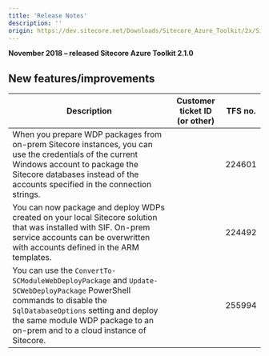 ```yaml
---
title: 'Release Notes'
description: ''
origin: https://dev.sitecore.net/Downloads/Sitecore_Azure_Toolkit/2x/Sitecore_Azure_Toolkit_210/Release_Notes
---
```


**November 2018 – released Sitecore Azure Toolkit 2.1.0**

## New features/improvements

| Description                                                                                                                                                                                                                                    | Customer ticket ID (or other) | TFS no. |
| ---------------------------------------------------------------------------------------------------------------------------------------------------------------------------------------------------------------------------------------------- | ----------------------------- | ------- |
| ​​​​When you prepare WDP packages from on-prem Sitecore instances, you can use the credentials of the current Windows account to package the Sitecore databases instead of the accounts specified in the connection strings​.                  |                               | 224601  |
| You can now package and deploy WDPs created on your local Sitecore solution that was installed with SIF. ​​On-prem service accounts can be overwritten with accounts defined in the ARM templates. ​​                                          |                               | 224492  |
| You can use the `ConvertTo-SCModuleWebDeployPackage` and `Update-SCWebDeployPackage` PowerShell commands to disable the `SqlDatabaseOptions` setting and deploy the same module WDP package to an on-prem and to a cloud instance of Sitecore. |                               | 255994  |

